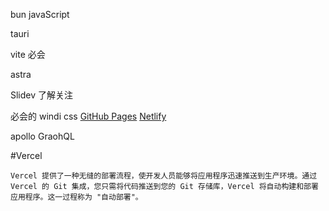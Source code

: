 bun javaScript 

tauri   	

vite  必会

astra

Slidev  了解关注

必会的 windi css   [GitHub Pages](https://pages.github.com/)  [](https://vercel.com/) [Netlify](https://netlify.app/)

apollo GraohQL

#Vercel

````
Vercel 提供了一种无缝的部署流程，使开发人员能够将应用程序迅速推送到生产环境。通过 Vercel 的 Git 集成，您只需将代码推送到您的 Git 存储库，Vercel 将自动构建和部署应用程序。这一过程称为 "自动部署"。
````






